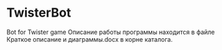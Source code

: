 TwisterBot
==========

Bot for Twister game
Описание работы программы находится в файле Краткое описание и диаграммы.docx в корне каталога.
